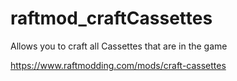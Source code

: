 # raftmod_craftCassettes
Allows you to craft all Cassettes that are in the game

https://www.raftmodding.com/mods/craft-cassettes

